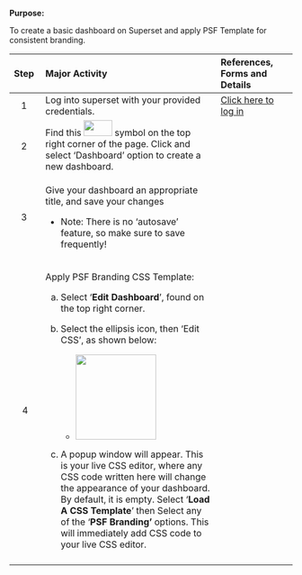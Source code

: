 **Purpose:**

To create a basic dashboard on Superset and apply PSF Template for consistent branding.

<table>
<colgroup>
<col style="width: 10%" />
<col style="width: 62%" />
<col style="width: 27%" />
</colgroup>
<thead>
<tr>
<th style="text-align: left;"><strong>Step</strong> </th>
<th style="text-align: left;"><strong>Major Activity</strong> </th>
<th style="text-align: left;"><strong>References, Forms and Details</strong> </th>
</tr>
</thead>
<tbody>
<tr>
<td style="text-align: center;">1 </td>
<td>Log into superset with your provided credentials.</td>
<td><a href="https://marinescience.info/superset/welcome/">Click here to log in</a></td>
</tr>
<tr>
<td style="text-align: center;">2 </td>
<td>Find this <img src="C:\Users\tchernen\Documents\projects\markdown-output\150_Superset\media/media/image1.png" style="width:0.52903in;height:0.28856in" /> symbol on the top right corner of the page. Click and select ‘Dashboard’ option to create a new dashboard.</td>
<td></td>
</tr>
<tr>
<td style="text-align: center;">3 </td>
<td><p>Give your dashboard an appropriate title, and save your changes</p>
<ul>
<li><p>Note: There is no ‘autosave’ feature, so make sure to save frequently!</p></li>
</ul></td>
<td></td>
</tr>
<tr>
<td style="text-align: center;">4</td>
<td><p>Apply PSF Branding CSS Template:</p>
<ol type="a">
<li><p>Select ‘<strong>Edit Dashboard</strong>’, found on the top right corner.</p></li>
<li><p>Select the ellipsis icon, then ‘Edit CSS’, as shown below:</p>
<ul>
<li><p><img src="C:\Users\tchernen\Documents\projects\markdown-output\150_Superset\media/media/image2.png" style="width:1.47954in;height:1.57771in" /></p></li>
</ul></li>
<li><p>A popup window will appear. This is your live CSS editor, where any CSS code written here will change the appearance of your dashboard. By default, it is empty. Select ‘<strong>Load A CSS Template</strong>’ then Select any of the ‘<strong>PSF Branding’</strong> options. This will immediately add CSS code to your live CSS editor.</p></li>
</ol></td>
<td></td>
</tr>
<tr>
<td style="text-align: center;"></td>
<td></td>
<td></td>
</tr>
</tbody>
</table>
